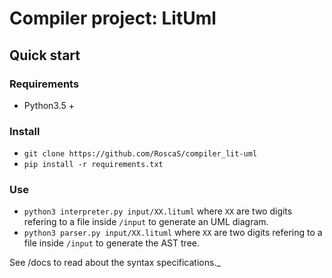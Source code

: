 # Compiler project: LitUml

## Quick start

### Requirements
* Python3.5 +

### Install

* `git clone https://github.com/RoscaS/compiler_lit-uml`
* `pip install -r requirements.txt`

### Use
* `python3 interpreter.py input/XX.lituml` where `XX` are two digits
 refering to a file inside `/input` to generate an UML diagram.
* `python3 parser.py input/XX.lituml` where `XX` are two digits
refering to a file inside `/input` to generate the AST tree.
 
See /docs to read about the syntax specifications._

